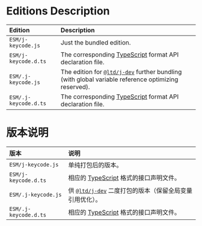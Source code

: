﻿
Editions Description
====================

| Edition               | Description                                                                                                    |
|:----------------------|:---------------------------------------------------------------------------------------------------------------|
| `ESM/j-keycode.js`    | Just the bundled edition.                                                                                      |
| `ESM/j-keycode.d.ts`  | The corresponding [TypeScript][TS-en] format API declaration file.                                             |
| `ESM/.j-keycode.js`   | The edition for [`@ltd/j-dev`][jDev-en] further bundling (with global variable reference optimizing reserved). |
| `ESM/.j-keycode.d.ts` | The corresponding [TypeScript][TS-en] format API declaration file.                                             |

[jDev-en]: https://www.npmjs.com/package/@ltd/j-dev
[TS-en]: https://www.typescriptlang.org/ "TypeScript"

版本说明
========

| 版本                  | 说明                                                                                                           |
|:----------------------|:---------------------------------------------------------------------------------------------------------------|
| `ESM/j-keycode.js`    | 单纯打包后的版本。                                                                                             |
| `ESM/j-keycode.d.ts`  | 相应的 [TypeScript][TS-zhs] 格式的接口声明文件。                                                               |
| `ESM/.j-keycode.js`   | 供 [`@ltd/j-dev`][jDev-zhs] 二度打包的版本（保留全局变量引用优化）。                                           |
| `ESM/.j-keycode.d.ts` | 相应的 [TypeScript][TS-zhs] 格式的接口声明文件。                                                               |

[jDev-zhs]: https://www.npmjs.com/package/@ltd/j-dev
[TS-zhs]: https://www.typescriptlang.org/ "TypeScript"
